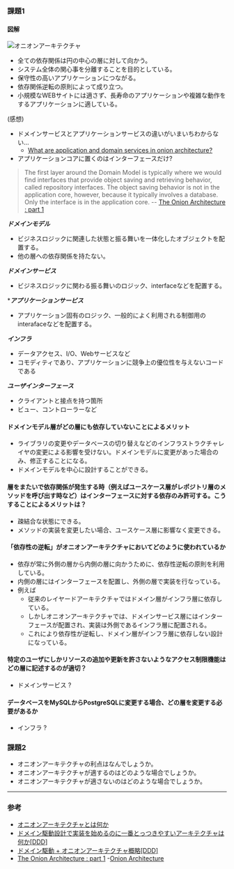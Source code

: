 ### 課題1
#### 図解
![オニオンアーキテクチャ](https://qiita-image-store.s3.amazonaws.com/0/30489/81fcfd95-2ce1-82a8-db69-8618338a5f22.png "オニオンアーキテクチャ")

- 全ての依存関係は円の中心の層に対して向かう。
- システム全体の関心事を分離することを目的としている。
- 保守性の高いアプリケーションにつながる。
- 依存関係逆転の原則によって成り立つ。
- 小規模なWEBサイトには適さず、長寿命のアプリケーションや複雑な動作をするアプリケーションに適している。

(感想)
- ドメインサービスとアプリケーションサービスの違いがいまいちわからない...
    - [What are application and domain services in onion architecture?](https://softwareengineering.stackexchange.com/questions/386554/what-are-application-and-domain-services-in-onion-architecture)
- アプリケーションコアに置くのはインターフェースだけ?
> The first layer around the Domain Model is typically where we would find interfaces that provide object saving and retrieving behavior, called repository interfaces.  The object saving behavior is not in the application core, however, because it typically involves a database.  Only the interface is in the application core.  -- [The Onion Architecture : part 1](https://jeffreypalermo.com/2008/07/the-onion-architecture-part-1/)

***ドメインモデル***
- ビジネスロジックに関連した状態と振る舞いを一体化したオブジェクトを配置する。
- 他の層への依存関係を持たない。

***ドメインサービス***
- ビジネスロジックに関わる振る舞いのロジック、interfaceなどを配置する。

****アプリケーションサービス***
- アプリケーション固有のロジック、一般的によく利用される制御用のinterafaceなどを配置する。

***インフラ***
- データアクセス、I/O、Webサービスなど
- コモディティであり、アプリケーションに競争上の優位性を与えないコードである

***ユーザインターフェース***
- クライアントと接点を持つ箇所
- ビュー、コントローラーなど

#### ドメインモデル層がどの層にも依存していないことによるメリット
- ライブラリの変更やデータベースの切り替えなどのインフラストラクチャレイヤの変更による影響を受けない。ドメインモデルに変更があった場合のみ、修正することになる。
- ドメインモデルを中心に設計することができる。

#### 層をまたいで依存関係が発生する時（例えばユースケース層がレポジトリ層のメソッドを呼び出す時など）はインターフェースに対する依存のみ許可する。こうすることによるメリットは？

- 疎結合な状態にできる。
- メソッドの実装を変更したい場合、ユースケース層に影響なく変更できる。

#### 「依存性の逆転」がオニオンアーキテクチャにおいてどのように使われているか
- 依存が常に外側の層から内側の層に向かうために、依存性逆転の原則を利用している。
- 内側の層にはインターフェースを配置し、外側の層で実装を行なっている。
- 例えば
    - 従来のレイヤードアーキテクチャではドメイン層がインフラ層に依存している。
    - しかしオニオンアーキテクチャでは、ドメインサービス層にはインターフェースが配置され、実装は外側であるインフラ層に配置される。
    - これにより依存性が逆転し、ドメイン層がインフラ層に依存しない設計になっている。

#### 特定のユーザにしかリソースの追加や更新を許さないようなアクセス制限機能はどの層に記述するのが適切？
- ドメインサービス ?

#### データベースをMySQLからPostgreSQLに変更する場合、どの層を変更する必要があるか

- インフラ ?

### 課題2
- オニオンアーキテクチャの利点はなんでしょうか。
- オニオンアーキテクチャが適するのはどのような場合でしょうか。
- オニオンアーキテクチャが適さないのはどのような場合でしょうか。


---
### 参考
- [オニオンアーキテクチャとは何か](https://qiita.com/cocoa-maemae/items/e3f2eabbe0877c2af8d0)
- [ドメイン駆動設計で実装を始めるのに一番とっつきやすいアーキテクチャは何か[DDD]](https://little-hands.hatenablog.com/entry/2017/10/04/231743)
- [ドメイン駆動 + オニオンアーキテクチャ概略[DDD]](https://little-hands.hatenablog.com/entry/2017/10/11/075634)
- [The Onion Architecture : part 1](https://jeffreypalermo.com/2008/07/the-onion-architecture-part-1/)
-[Onion Architecture](https://medium.com/expedia-group-tech/onion-architecture-deed8a554423)